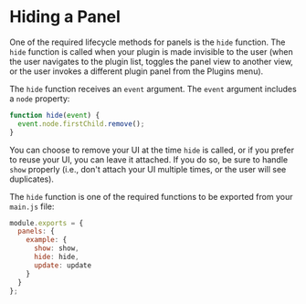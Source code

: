 # Hiding a Panel

One of the required lifecycle methods for panels is the `hide` function. The `hide` function is called when your plugin is made invisible to the user (when the user navigates to the plugin list, toggles the panel view to another view, or the user invokes a different plugin panel from the Plugins menu).

The `hide` function receives an `event` argument. The `event` argument includes a `node` property:

```js
function hide(event) {
  event.node.firstChild.remove();
}
```

You can choose to remove your UI at the time `hide` is called, or if you prefer to reuse your UI, you can leave it attached. If you do so, be sure to handle `show` properly (i.e., don't attach your UI multiple times, or the user will see duplicates).

The `hide` function is one of the required functions to be exported from your `main.js` file:

```js
module.exports = {
  panels: {
    example: {
      show: show,
      hide: hide,
      update: update
    }
  }
};
```
